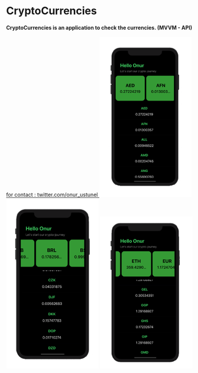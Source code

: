 # CryptoCurrencies
<h4> <b>CryptoCurrencies</b> is an application to check the currencies. (MVVM -  API) </h4>
<a href="https://twitter.com/onur_ustunel"> for contact : twitter.com/onur_ustunel </a>

<img src="CryptoCurrencies/Assets.xcassets/ss/1.png"  width="250" >
<img src="CryptoCurrencies/Assets.xcassets/ss/2.png"  width="250" >
<img src="CryptoCurrencies/Assets.xcassets/ss/3.png"  width="250" >


